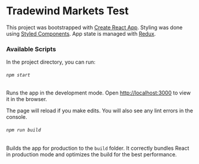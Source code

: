 # Tradewind Markets Test
This project was bootstrapped with [Create React App](https://github.com/facebookincubator/create-react-app).
Styling was done using [Styled Components](https://www.styled-components.com/).
App state is managed with [Redux](https://redux.js.org/).

### Available Scripts

In the project directory, you can run:

###### `npm start`

Runs the app in the development mode.
Open [http://localhost:3000](http://localhost:3000) to view it in the browser.

The page will reload if you make edits.
You will also see any lint errors in the console.

###### `npm run build`

Builds the app for production to the `build` folder.
It correctly bundles React in production mode and optimizes the build for the best performance.
